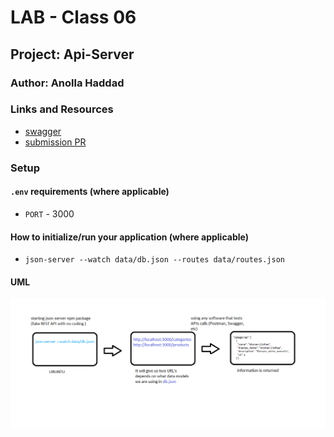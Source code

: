 # LAB - Class 06

## Project: Api-Server

### Author: Anolla Haddad

### Links and Resources

- [swagger](https://app.swaggerhub.com/apis/Anolla/api-server-lab06/0.2#/)
- [submission PR](https://github.com/401-advanced-javascript-Anolla/api-server/pull/1)

### Setup

#### `.env` requirements (where applicable)

- `PORT` - 3000

#### How to initialize/run your application (where applicable)

- `json-server --watch data/db.json --routes data/routes.json`

#### UML

![UML Diagram](./UML/class-06-UML.png)
